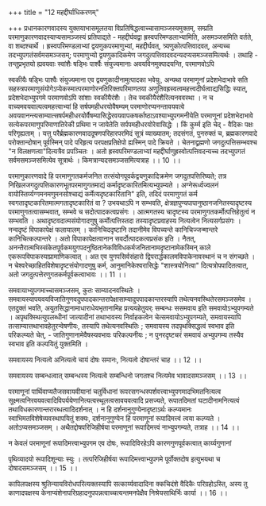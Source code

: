 +++
title = "12 महद्दीर्घाधिकरणम्"

+++
प्रधानकारणवादस्य युक्तयाभासमूलतया विप्रतिषिद्धत्वाच्चासामञ्जस्यमुक्तम्, सम्प्रति परमाणुकारणवादस्याप्यसामञ्जस्यं प्रतिपाद्यते - महद्दीर्घवद्वा ह्रस्वपरिमण्डलाभ्यामिति, असमञ्जसमिति वर्तते, वा शब्दश्चार्थे । ह्रस्वपरिमण्डलाभ्यां द्वयणुकपरमाणुभ्यां, महद्दीर्घवत्, त्र्यणुकोत्पत्तिवादवत्, अन्यच्च तदभ्युपगतंसर्वमसमञ्जसम्; परमाणुभ्यो द्वयणुकादिकमेण जगदुत्पत्तिवादवदन्यदप्यसमञ्जसमित्यर्थः । तथाहि - तन्तुप्रभृतयो ह्यवयवाः स्वांशैः षड्भिः पार्श्वैः संयुज्यमानाः अवयविनमुक्पादयन्ति, परमाणवोऽपि

स्वकीयैः षड्भिः पाश्वैः संयुज्यमाना एव द्वयणुकादीनामुत्पादका भवेयुः, अन्यथा परमाणूनां प्रदेशभेदाभावे सति सहस्त्रपरमाणुसंयोगेऽप्येकस्मात्परमाणोरनतिरिक्तपरिमाणतया अणुतिवह्रस्वत्वमहत्त्वदीर्घत्वाद्यसिद्धिः स्यात्, प्रदेशभेदाभ्युपगमे परमाणवोऽपि सांशाः स्वकीयैरंशैः । तेच स्वकीयैरंशैरित्यनववस्था । न च वाच्यमवयवाल्पत्वमहत्त्वाभ्यां हि सर्षपमहीधरयोवैषम्यम् परमाणोरप्यनन्तावयवत्वे अवयवानन्त्यसाम्यात्सषर्पमहीधरयोर्वैषम्यासिद्धेरवयवापकषर्काष्ठाऽवश्याभ्युपगमनीयेति परमाणूनां प्रदेशभेदाभावे सत्येकपरमाणुपरिमाणातिरेकी प्रथिमा न जायेतेति सर्पपमहीधरयोरेवासिद्धेः । किं कुर्म्म इति चेद् - वैदिकः पक्षः परिगृह्यताम् । यत्तु परैर्ब्रह्मकारणवाददूषणपरिहारपरमिदं सूत्रं व्याख्यातम्; तदसंगतं, पुनरुक्तं च, ब्रह्मकारणवादे परोक्तान्दोषान् पूर्वस्मिन् पादे परिहृत्य परपक्षप्रतिक्षेपो ह्यस्मिन् पादे क्रियते । चेतनाद्व्रह्मणो जगदुत्पत्तिसम्भवश्च "न विलक्षणत्वा"दित्यत्रैव प्रपञ्चितः । अतो ह्रस्वपरिमण्डलाभ्यां महद्दीर्घाणुह्रस्वोत्पत्तिवदन्यच्च तदभ्युपगतं सर्वमसमञ्जसमित्येव सूत्रार्थः । किमत्रान्यदसमञ्जसमित्यत्राह ।। 10 ।।

परमाणुकारणवादे हि परमाणुगतकर्मजनित तत्संयोगपूवर्कद्वयणुकादिक्रमेण जगदुतपत्तिरिष्यते; तत्र निखिलजगदुत्पत्तिकारणभूतपरमाणुगतमाद्यं कर्मादृष्टकारितमित्यभ्युपम्यते । अग्नेरूर्ध्वज्वलनं वायोस्तिर्य्यग्गमनमणुमनसोश्चाद्यं कर्मेत्यदृष्टकारितानि" इति, तदिदं परमाणुगतं कर्म स्वगतादृष्टकारितमात्मगतादृष्टकारितं वा ? उभयथाऽपि न सम्भवति, क्षेत्रज्ञपुण्यपापानुष्ठानजनितस्यादृष्टस्य परमाणुगतत्वासम्भवात्, सम्भवे च सदोत्पादकत्वप्रसंगः । आत्मगतस्य चादृष्टस्य परमाणुगतकर्मोत्पत्तिहेतुत्वं न सम्भवति । अथादृष्टवदात्मसंयोगादणुषु कर्मोत्पत्तिस्तदा तस्यादृष्टप्रवाहस्य नित्यत्वेन नित्यसर्गप्रसंगः । नन्वदृष्टं विपाकापेक्षं फलायालम् । कानिचिददृष्टानि तदानीमेव विपच्यन्ते कानिचिज्जन्मान्तरे कानिचित्कल्पान्तरे । अतो विपाकापेक्षत्वानान सवर्दोत्पादकत्वप्रसंक इति । नैतत्, अनन्तैरात्मभिस्संकेतपूर्वकमयुगपदनुष्ठितानेकविविधकर्मजनितानामदृष्टानामेकस्मिन् काले एकरूपविपाकस्याप्रामाणिकत्वात् । अत एव युगपसिर्वसंहारो द्विपरार्द्धकालमविपाकेनावस्थानं च न संगच्छते । न चेश्वरेच्छाहितविशेषादृष्टसंयोगादणुषु कर्म, आनुमानिकेश्वरासिद्धेः "शास्त्रयोनित्वा" दित्यत्रोपपादितत्वात्, अतो जगदुत्पत्तेरणुगतकर्मपूर्वकत्वाभावः ।। 11 ।।

समवायाभ्युपगमाच्चासमञ्जसम्, कुतः साम्यादनवस्थितेः । समवायस्यापयवयविजातिगुणवदुपपादकान्तरापेक्षासाम्यादुपपादकान्तरस्यापि तथेत्यनवस्थितेरसमञ्जसमेव । एतदुक्तं भवति, अयुतसिद्धानामाधाराधेयभृतानामिह प्रत्ययहेतुयर्ः सम्बन्धः ससमवाय इति समवायोऽभ्युपगम्यते । अपृथक्स्थित्युपलब्धीनां जात्यादीनां तथाभावस्य निर्वाहकत्वेन चेत्समवायोऽभ्युपगम्यते, समवायस्यापि तत्साम्यात्तथाभावहेतुरन्वेषणीयः, तस्यापि तथेत्यनवस्थितिः ; समवायस्य तदपृथक्सिद्धत्वं स्वभाव इति परिकल्प्यते चेत्, - जातिगुणानामेवैषस्यवभावः परिकल्पनीयः ; न पुनरदृष्टचरं समवायं अभ्युपगम्य तस्यैव स्वभाव इति कल्पयितुं युक्तमिति ।

समवायस्य नित्यत्वे अनित्यत्वे चायं दोषः समानः, नित्यत्वे दोषान्तरं चाह ।। 12 ।।

समवायस्य सम्बन्धत्वात् सम्बन्धस्य नित्यत्वे सम्बन्धिनो जगतश्च नित्यमेव भावादसमञ्जसम् ।। 13 ।।

परमाणूनां पार्थिवाप्यतैजसवायवीयानां चतुर्विधानां रूपरसगन्धस्पर्शवत्त्वाभ्युपगमादभिमतनित्यत्व सूक्ष्मत्वनिरवयवत्वादिविपर्ययेणानित्यत्वस्थूलत्वसावयवत्वादि प्रसज्यते, रूपातदिमतां घटादीनामनित्यत्वं तथाविधकारणान्तरारब्धत्वादिदर्शनात् । न हि दर्शनानुगुण्येनादृष्टाऽर्थः कल्प्यमानः स्वाभिमतविशेषेव्यवस्थापयितुं शक्यः, दर्शनानुगुण्येन हि परमाणूनां रूपादिमत्त्वं त्वया कल्प्यते । अतोऽप्यसमञ्जसम् । अथैतद्दोषपरिजिहीर्षया परमाणूनां रूपादिमत्त्वं नाभ्युपगम्यते, तत्राह ।। 14 ।।

न केवलं परमाणूनां रूपादिमत्त्वाभ्युपगम एव दोषः, रूपादिविरहेऽपि कारणगुणपूर्वकत्वात् कार्य्यगुणानां

पृथिव्यादयो रूपादिशून्याः स्युः । तत्परिजिहीर्षया रूपादिमत्त्वाभ्युपगमे पूर्वोक्तदोष इत्युभयथा च दोषादसमञ्जसम् ।। 15 ।।

कापिलपक्षस्य श्रुतिन्यायविरोधपरित्यक्तस्यापि सत्कार्य्यवादादिना क्कचिदंशे वैदिकैः परिग्रहोऽस्ति, अस्य तु काणादपक्षस्य केनाप्यंशेनापरिग्रहादनुपपन्नत्वाच्चत्यन्तमनपेक्षैव निश्रेयसाथिर्भिः कार्या ।। 16 ।।